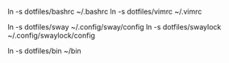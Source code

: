 ln -s dotfiles/bashrc   ~/.bashrc
ln -s dotfiles/vimrc    ~/.vimrc

ln -s dotfiles/sway     ~/.config/sway/config
ln -s dotfiles/swaylock ~/.config/swaylock/config

ln -s dotfiles/bin      ~/bin